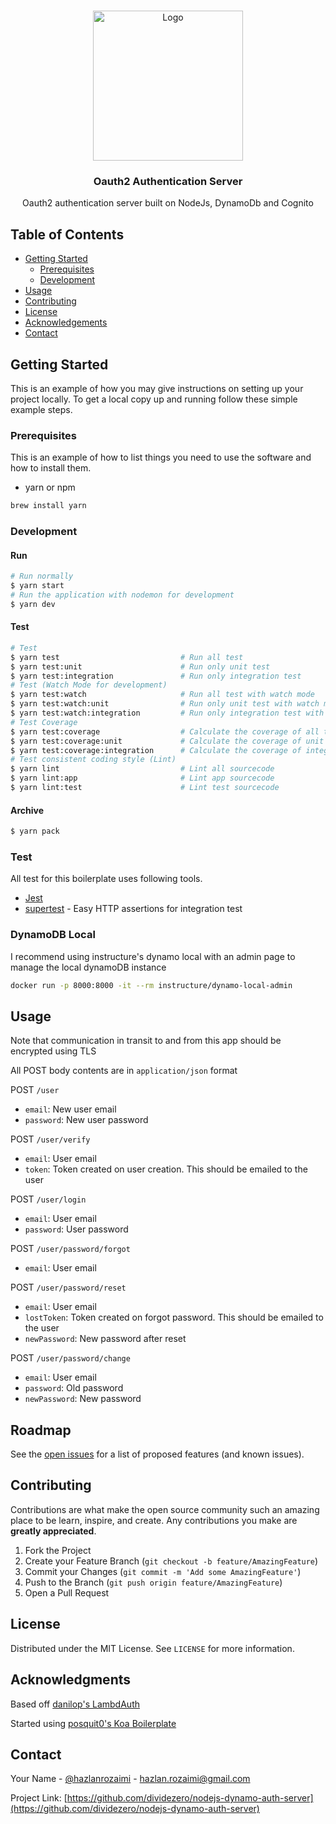 <!-- PROJECT LOGO -->
<br />
<p align="center">
  <a href="https://github.com/dividezero/nodejs-dynamo-auth-server">
    <img src="http://crocodillon.com/images/blog/2015/asynchronous-callbacks-in-koa--twitter.png" alt="Logo" width="240px" >
  </a>

  <h3 align="center">Oauth2 Authentication Server</h3>

  <p align="center">
    Oauth2 authentication server built on NodeJs, DynamoDb and Cognito
  </p>
</p>

<!-- TABLE OF CONTENTS -->

## Table of Contents

- [Getting Started](#getting-started)
  - [Prerequisites](#prerequisites)
  - [Development](#development)
- [Usage](#usage)
- [Contributing](#contributing)
- [License](#license)
- [Acknowledgements](#acknowledgements)
- [Contact](#contact)

<!-- GETTING STARTED -->

## Getting Started

This is an example of how you may give instructions on setting up your project locally.
To get a local copy up and running follow these simple example steps.

### Prerequisites

This is an example of how to list things you need to use the software and how to install them.

- yarn or npm

```sh
brew install yarn
```

### Development

#### Run

```zsh
# Run normally
$ yarn start
# Run the application with nodemon for development
$ yarn dev
```

#### Test

```zsh
# Test
$ yarn test                           # Run all test
$ yarn test:unit                      # Run only unit test
$ yarn test:integration               # Run only integration test
# Test (Watch Mode for development)
$ yarn test:watch                     # Run all test with watch mode
$ yarn test:watch:unit                # Run only unit test with watch mode
$ yarn test:watch:integration         # Run only integration test with watch mode
# Test Coverage
$ yarn test:coverage                  # Calculate the coverage of all test
$ yarn test:coverage:unit             # Calculate the coverage of unit test
$ yarn test:coverage:integration      # Calculate the coverage of integration test
# Test consistent coding style (Lint)
$ yarn lint                           # Lint all sourcecode
$ yarn lint:app                       # Lint app sourcecode
$ yarn lint:test                      # Lint test sourcecode
```

#### Archive

```zsh
$ yarn pack
```

### Test

All test for this boilerplate uses following tools.

- [Jest](https://github.com/facebook/jest)
- [supertest](https://github.com/visionmedia/supertest) - Easy HTTP assertions for integration test

### DynamoDB Local

I recommend using instructure's dynamo local with an admin page to manage the local dynamoDB instance
```zsh
docker run -p 8000:8000 -it --rm instructure/dynamo-local-admin
```

<!-- USAGE EXAMPLES -->

## Usage

Note that communication in transit to and from this app should be encrypted using TLS

All POST body contents are in `application/json` format

POST `/user`

- `email`: New user email
- `password`: New user password

POST `/user/verify`

- `email`: User email
- `token`: Token created on user creation. This should be emailed to the user

POST `/user/login`

- `email`: User email
- `password`: User password

POST `/user/password/forgot`

- `email`: User email

POST `/user/password/reset`

- `email`: User email
- `lostToken`: Token created on forgot password. This should be emailed to the user
- `newPassword`: New password after reset

POST `/user/password/change`

- `email`: User email
- `password`: Old password
- `newPassword`: New password


<!-- ROADMAP -->

## Roadmap

See the [open issues](https://github.com/dividezero/nodejs-dynamo-auth-server/issues) for a list of proposed features (and known issues).

<!-- CONTRIBUTING -->

## Contributing

Contributions are what make the open source community such an amazing place to be learn, inspire, and create. Any contributions you make are **greatly appreciated**.

1. Fork the Project
2. Create your Feature Branch (`git checkout -b feature/AmazingFeature`)
3. Commit your Changes (`git commit -m 'Add some AmazingFeature'`)
4. Push to the Branch (`git push origin feature/AmazingFeature`)
5. Open a Pull Request

<!-- LICENSE -->

## License

Distributed under the MIT License. See `LICENSE` for more information.


<!-- ACKNOWLEDGMENTS -->

## Acknowledgments

Based off [danilop's LambdAuth](https://github.com/danilop/LambdAuth)

Started using [posquit0's Koa Boilerplate](https://github.com/posquit0/koa-rest-api-boilerplate)

<!-- CONTACT -->

## Contact

Your Name - [@hazlanrozaimi](https://twitter.com/hazlanrozaimi) - hazlan.rozaimi@gmail.com

Project Link: [https://github.com/dividezero/nodejs-dynamo-auth-server](https://github.com/dividezero/nodejs-dynamo-auth-server)

